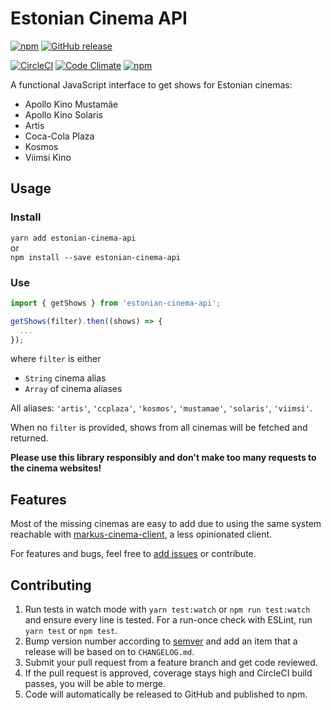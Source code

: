 # Estonian Cinema API

[![npm](https://img.shields.io/npm/v/estonian-cinema-api.svg)](https://www.npmjs.com/package/estonian-cinema-api)
[![GitHub release](https://img.shields.io/github/release/oliverviljamaa/estonian-cinema-api.svg)](https://github.com/oliverviljamaa/estonian-cinema-api/releases)

[![CircleCI](https://img.shields.io/circleci/project/github/oliverviljamaa/estonian-cinema-api/master.svg)](https://circleci.com/gh/oliverviljamaa/estonian-cinema-api)
[![Code Climate](https://img.shields.io/codeclimate/coverage/github/oliverviljamaa/estonian-cinema-api.svg)](https://codeclimate.com/github/oliverviljamaa/estonian-cinema-api/coverage)
[![npm](https://img.shields.io/npm/l/estonian-cinema-api.svg)](https://github.com/oliverviljamaa/estonian-cinema-api/blob/master/LICENSE)

A functional JavaScript interface to get shows for Estonian cinemas:
* Apollo Kino Mustamäe
* Apollo Kino Solaris
* Artis
* Coca-Cola Plaza
* Kosmos
* Viimsi Kino


## Usage

### Install

`yarn add estonian-cinema-api`  
or  
`npm install --save estonian-cinema-api`

### Use

```javascript
import { getShows } from 'estonian-cinema-api';

getShows(filter).then((shows) => {
  ...
});
```

where `filter` is either
* `String` cinema alias
* `Array` of cinema aliases

All aliases: `'artis'`, `'ccplaza'`, `'kosmos'`, `'mustamae'`, `'solaris'`, `'viimsi'`.

When no `filter` is provided, shows from all cinemas will be fetched and returned.

**Please use this library responsibly and don't make too many requests to the cinema websites!**


## Features

Most of the missing cinemas are easy to add due to using the same system reachable with [markus-cinema-client](https://github.com/oliverviljamaa/markus-cinema-client), a less opinionated client.

For features and bugs, feel free to [add issues](https://github.com/oliverviljamaa/estonian-cinema-api/issues) or contribute.

## Contributing

1. Run tests in watch mode with `yarn test:watch` or `npm run test:watch` and ensure every line is tested. For a run-once check with ESLint, run `yarn test` or `npm test`.
1. Bump version number according to [semver](http://semver.org/) and add an item that a release will be based on to `CHANGELOG.md`.
1. Submit your pull request from a feature branch and get code reviewed.
1. If the pull request is approved, coverage stays high and CircleCI build passes, you will be able to merge.
1. Code will automatically be released to GitHub and published to npm.
